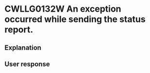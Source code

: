 # CWLLG0132W An exception occurred while sending the status report.

## Explanation

## User response